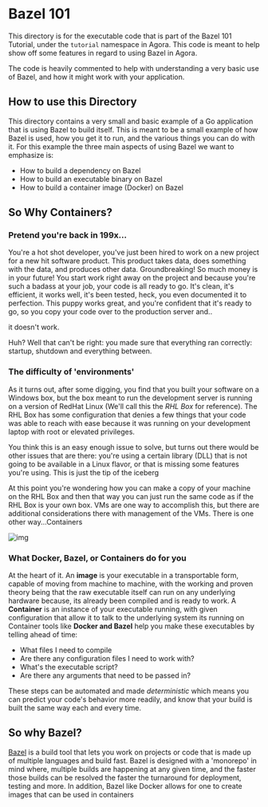 # Bazel 101

This directory is for the executable code that is part of the Bazel 101 Tutorial, under the `tutorial` namespace in
Agora. This code is meant to help show off some features in regard to using Bazel in Agora.

The code is heavily commented to help with understanding a very basic use of Bazel, and how it might work with your
application. 

## How to use this Directory
This directory contains a very small and basic example of a Go application that is using Bazel to build itself. This is
meant to be a small example of how Bazel is used, how you get it to run, and the various things you can do with 
it. For this example the three main aspects of using Bazel we want to emphasize is:
* How to build a dependency on Bazel
* How to build an executable binary on Bazel
* How to build a container image (Docker) on Bazel

## So Why Containers?

### Pretend you're back in 199x...

You're a hot shot developer, you've just been hired to work on a new project for a new hit software product. This product
takes data, does something with the data, and produces other data. Groundbreaking! So much money is in your future! 
You start work right away on the project and because you're such a badass at your job, your code is all ready to go. 
It's clean, it's efficient, it works well, it's been tested, heck, you even documented it to perfection.
This puppy works great, and you're confident that it's ready to go, so you copy your code over to the production server
and..

it doesn't work.

Huh? Well that can't be right: you made sure that everything ran correctly: startup, shutdown and everything between.


### The difficulty of 'environments'
As it turns out, after some digging, you find that you built your software on a Windows box, but the box meant to run
the development server is running on a version of RedHat Linux (We'll call this the _RHL Box_ for reference). The RHL Box
has some configuration that denies a few things that your code was able to reach with ease because it was running on your 
development laptop with root or elevated privileges. 

You think this is an easy enough issue to solve, but turns out there would be other issues that are there: you're using a certain 
library (DLL) that is not going to be available in a Linux flavor, or that is missing some features you're using. This
is just the tip of the iceberg

At this point you're wondering how you can make a copy of your machine on the RHL Box and then that way you can just run 
the same code as if the RHL Box is your own box. VMs are one way to accomplish this, but there are additional considerations 
there with management of the VMs. There is one other way...Containers

![img](./assets/dockermeme.jpg)


### What Docker, Bazel, or Containers do for you
At the heart of it. An **image** is your executable in a transportable form, capable of moving from machine to machine, 
with the working and proven theory being that the raw executable itself can run on any underlying hardware because, its 
already been compiled and is ready to work. A **Container** is an instance of your executable running, with given configuration 
that allow it to talk to the underlying system its running on Container tools like **Docker and Bazel** help you make 
these executables by telling ahead of time:
* What files I need to compile
* Are there any configuration files I need to work with?
* What's the executable script?
* Are there any arguments that need to be passed in?

These steps can be automated and made _deterministic_ which means you can predict your code's behavior more readily, and
know that your build is built the same way each and every time. 


## So why Bazel?
[Bazel](https://bazel.build/) is a build tool that lets you work on projects or code that is made up of multiple languages
and build fast. Bazel is designed with a 'monorepo' in mind where, multiple builds are happening at any given time, and 
the faster those builds can be resolved the faster the turnaround for deployment, testing and more. In addition, Bazel
like Docker allows for one to create images that can be used in containers


